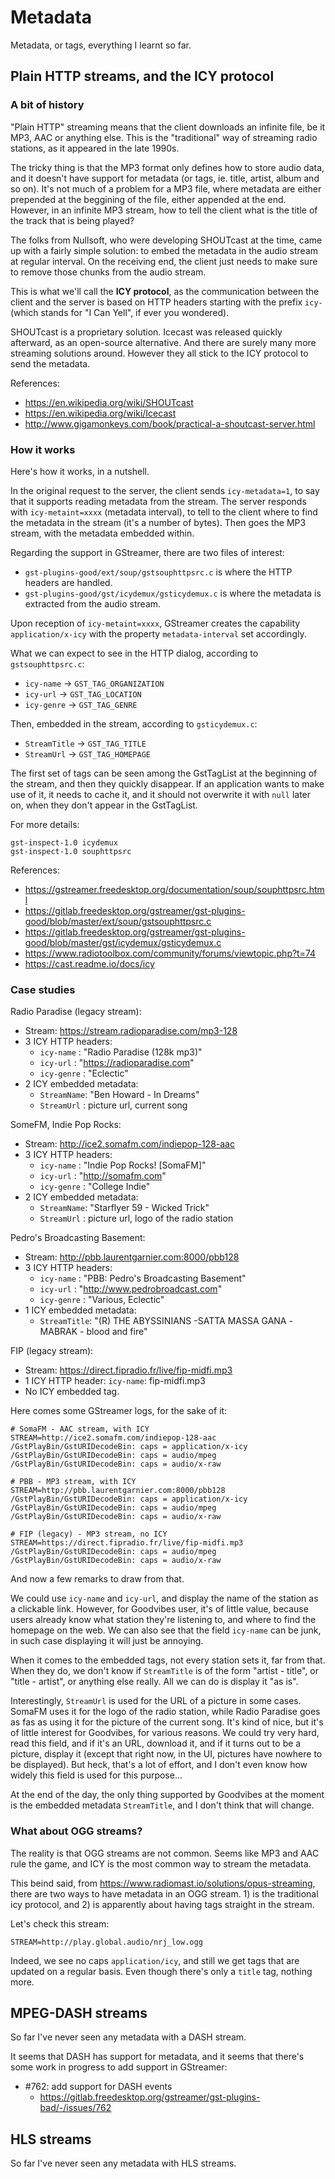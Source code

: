 Metadata
========

Metadata, or tags, everything I learnt so far.



## Plain HTTP streams, and the ICY protocol

### A bit of history

"Plain HTTP" streaming means that the client downloads an infinite file,
be it MP3, AAC or anything else. This is the "traditional" way of streaming
radio stations, as it appeared in the late 1990s.

The tricky thing is that the MP3 format only defines how to store audio data,
and it doesn't have support for metadata (or tags, ie. title, artist, album and
so on).  It's not much of a problem for a MP3 file, where metadata are either
prepended at the beggining of the file, either appended at the end. However, in
an infinite MP3 stream, how to tell the client what is the title of the track
that is being played?

The folks from Nullsoft, who were developing SHOUTcast at the time, came up
with a fairly simple solution: to embed the metadata in the audio stream at
regular interval. On the receiving end, the client just needs to make sure to
remove those chunks from the audio stream.

This is what we'll call the **ICY protocol**, as the communication between the
client and the server is based on HTTP headers starting with the prefix `icy-`
(which stands for "I Can Yell", if ever you wondered).

SHOUTcast is a proprietary solution. Icecast was released quickly afterward, as
an open-source alternative. And there are surely many more streaming solutions
around. However they all stick to the ICY protocol to send the metadata.

References:
- <https://en.wikipedia.org/wiki/SHOUTcast>
- <https://en.wikipedia.org/wiki/Icecast>
- <http://www.gigamonkeys.com/book/practical-a-shoutcast-server.html>

### How it works

Here's how it works, in a nutshell.

In the original request to the server, the client sends `icy-metadata=1`, to
say that it supports reading metadata from the stream. The server responds with
`icy-metaint=xxxx` (metadata interval), to tell to the client where to find the
metadata in the stream (it's a number of bytes). Then goes the MP3 stream, with
the metadata embedded within.

Regarding the support in GStreamer, there are two files of interest:
- `gst-plugins-good/ext/soup/gstsouphttpsrc.c` is where the HTTP headers are
  handled.
- `gst-plugins-good/gst/icydemux/gsticydemux.c` is where the metadata is
  extracted from the audio stream.

Upon reception of `icy-metaint=xxxx`, GStreamer creates the capability
`application/x-icy` with the property `metadata-interval` set accordingly.

What we can expect to see in the HTTP dialog, according to `gstsouphttpsrc.c`:
- `icy-name`  → `GST_TAG_ORGANIZATION`
- `icy-url`   → `GST_TAG_LOCATION`
- `icy-genre` → `GST_TAG_GENRE`

Then, embedded in the stream, according to `gsticydemux.c`:
- `StreamTitle` → `GST_TAG_TITLE`
- `StreamUrl`   → `GST_TAG_HOMEPAGE`

The first set of tags can be seen among the GstTagList at the beginning of
the stream, and then they quickly disappear. If an application wants to make
use of it, it needs to cache it, and it should not overwrite it with `null`
later on, when they don't appear in the GstTagList.

For more details:

    gst-inspect-1.0 icydemux
    gst-inspect-1.0 souphttpsrc

References:
- <https://gstreamer.freedesktop.org/documentation/soup/souphttpsrc.html>
- <https://gitlab.freedesktop.org/gstreamer/gst-plugins-good/blob/master/ext/soup/gstsouphttpsrc.c>
- <https://gitlab.freedesktop.org/gstreamer/gst-plugins-good/blob/master/gst/icydemux/gsticydemux.c>
- <https://www.radiotoolbox.com/community/forums/viewtopic.php?t=74>
- <https://cast.readme.io/docs/icy>

### Case studies

Radio Paradise (legacy stream):
- Stream: <https://stream.radioparadise.com/mp3-128>
- 3 ICY HTTP headers:
  - `icy-name`  : "Radio Paradise (128k mp3)"
  - `icy-url`   : "https://radioparadise.com"
  - `icy-genre` : "Eclectic"
- 2 ICY embedded metadata:
  - `StreamName`: "Ben Howard - In Dreams"
  - `StreamUrl` : picture url, current song

SomeFM, Indie Pop Rocks:
- Stream: <http://ice2.somafm.com/indiepop-128-aac>
- 3 ICY HTTP headers:
  - `icy-name`  : "Indie Pop Rocks! [SomaFM]"
  - `icy-url`   : "http://somafm.com"
  - `icy-genre` : "College Indie"
- 2 ICY embedded metadata:
  - `StreamName`: "Starflyer 59 - Wicked Trick"
  - `StreamUrl` : picture url, logo of the radio station

Pedro's Broadcasting Basement:
- Stream: <http://pbb.laurentgarnier.com:8000/pbb128>
- 3 ICY HTTP headers:
  - `icy-name`  : "PBB: Pedro's Broadcasting Basement"
  - `icy-url`   : "http://www.pedrobroadcast.com"
  - `icy-genre` : "Various, Eclectic"
- 1 ICY embedded metadata:
  - `StreamTitle`: "(R) THE ABYSSINIANS -SATTA MASSA GANA -MABRAK - blood and fire"

FIP (legacy stream):
- Stream: <https://direct.fipradio.fr/live/fip-midfi.mp3>
- 1 ICY HTTP header: `icy-name`: fip-midfi.mp3
- No ICY embedded tag.

Here comes some GStreamer logs, for the sake of it:

    # SomaFM - AAC stream, with ICY
    STREAM=http://ice2.somafm.com/indiepop-128-aac
    /GstPlayBin/GstURIDecodeBin: caps = application/x-icy
    /GstPlayBin/GstURIDecodeBin: caps = audio/mpeg
    /GstPlayBin/GstURIDecodeBin: caps = audio/x-raw

    # PBB - MP3 stream, with ICY
    STREAM=http://pbb.laurentgarnier.com:8000/pbb128
    /GstPlayBin/GstURIDecodeBin: caps = application/x-icy
    /GstPlayBin/GstURIDecodeBin: caps = audio/mpeg
    /GstPlayBin/GstURIDecodeBin: caps = audio/x-raw

    # FIP (legacy) - MP3 stream, no ICY
    STREAM=https://direct.fipradio.fr/live/fip-midfi.mp3
    /GstPlayBin/GstURIDecodeBin: caps = audio/mpeg
    /GstPlayBin/GstURIDecodeBin: caps = audio/x-raw

And now a few remarks to draw from that.

We could use `icy-name` and `icy-url`, and display the name of the station as
a clickable link. However, for Goodvibes user, it's of little value, because
users already know what station they're listening to, and where to find the
homepage on the web. We can also see that the field `icy-name` can be junk,
in such case displaying it will just be annoying.

When it comes to the embedded tags, not every station sets it, far from that.
When they do, we don't know if `StreamTitle` is of the form "artist - title",
or "title - artist", or anything else really. All we can do is display it "as
is".

Interestingly, `StreamUrl` is used for the URL of a picture in some cases.
SomaFM uses it for the logo of the radio station, while Radio Paradise goes as
fas as using it for the picture of the current song. It's kind of nice, but
it's of little interest for Goodvibes, for various reasons. We could try very
hard, read this field, and if it's an URL, download it, and if it turns out to
be a picture, display it (except that right now, in the UI, pictures have
nowhere to be displayed). But heck, that's a lot of effort, and I don't even
know how widely this field is used for this purpose...

At the end of the day, the only thing supported by Goodvibes at the moment
is the embedded metadata `StreamTitle`, and I don't think that will change.

### What about OGG streams?

The reality is that OGG streams are not common. Seems like MP3 and AAC rule the
game, and ICY is the most common way to stream the metadata.

This beind said, from <https://www.radiomast.io/solutions/opus-streaming>,
there are two ways to have metadata in an OGG stream. 1) is the traditional
icy protocol, and 2) is apparently about having tags straight in the stream.

Let's check this stream:

    STREAM=http://play.global.audio/nrj_low.ogg

Indeed, we see no caps `application/icy`, and still we get tags that are
updated on a regular basis. Even though there's only a `title` tag, nothing
more.



## MPEG-DASH streams

So far I've never seen any metadata with a DASH stream.

It seems that DASH has support for metadata, and it seems that there's some
work in progress to add support in GStreamer:
- #762: add support for DASH events
  - <https://gitlab.freedesktop.org/gstreamer/gst-plugins-bad/-/issues/762>



## HLS streams

So far I've never seen any metadata with HLS streams.
